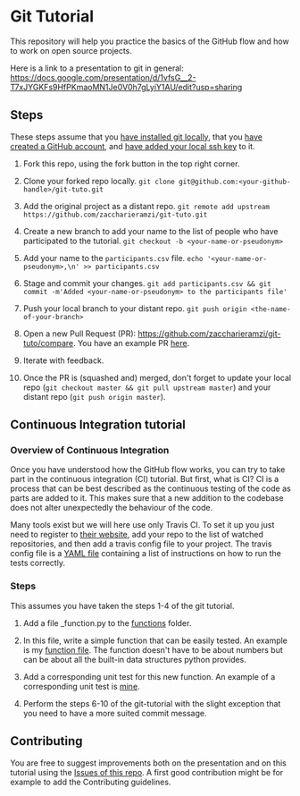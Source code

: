 # Git Tutorial

This repository will help you practice the basics of the GitHub flow and how to work on open source projects.

Here is a link to a presentation to git in general: https://docs.google.com/presentation/d/1vfsG__2-T7xJYGKFs9HfPKmaoMN1Je0V0h7gLyiY1AU/edit?usp=sharing

## Steps
These steps assume that you [have installed git locally](https://www.atlassian.com/fr/git/tutorials/install-git), that you [have created a GitHub account](https://github.com/join), and [have added your local ssh key](https://help.github.com/en/enterprise/2.15/user/articles/adding-a-new-ssh-key-to-your-github-account) to it.

1. Fork this repo, using the fork button in the top right corner.

2. Clone your forked repo locally. `git clone git@github.com:<your-github-handle>/git-tuto.git`

3. Add the original project as a distant repo. `git remote add upstream https://github.com/zaccharieramzi/git-tuto.git`

4. Create a new branch to add your name to the list of people who have participated to the tutorial. `git checkout -b <your-name-or-pseudonym>`

5. Add your name to the `participants.csv` file. `echo '<your-name-or-pseudonym>,\n' >> participants.csv`

6. Stage and commit your changes. `git add participants.csv && git commit -m'Added <your-name-or-pseudonym> to the participants file'`

7. Push your local branch to your distant repo. `git push origin <the-name-of-your-branch>`

8. Open a new Pull Request (PR): https://github.com/zaccharieramzi/git-tuto/compare. You have an example PR [here](https://github.com/zaccharieramzi/git-tuto/pull/1).

9. Iterate with feedback.

10. Once the PR is (squashed and) merged, don't forget to update your local repo (`git checkout master && git pull upstream master`) and your distant repo (`git push origin master`).

## Continuous Integration tutorial

### Overview of Continuous Integration
Once you have understood how the GitHub flow works, you can try to take part in the continuous integration (CI) tutorial.
But first, what is CI?
CI is a process that can be best described as the continuous testing of the code as parts are added to it.
This makes sure that a new addition to the codebase does not alter unexpectedly the behaviour of the code.

Many tools exist but we will here use only Travis CI.
To set it up you just need to register to [their website](https://travis-ci.com/), add your repo to the list of watched repositories, and then add a travis config file to your project.
The travis config file is a [YAML file](.travis.yml) containing a list of instructions on how to run the tests correctly.

### Steps
This assumes you have taken the steps 1-4 of the git tutorial.

1. Add a file <your-name>_function.py to the [functions](ci_tutorial/simple_functions) folder.

2. In this file, write a simple function that can be easily tested.
An example is my [function file](ci_tutorial/simple_functions/zac_function.py).
The function doesn't have to be about numbers but can be about all the built-in data structures python provides.

3. Add a corresponding unit test for this new function.
An example of a corresponding unit test is [mine](ci_tutorial/tests/simple_functions_test/zac_function_test.py).

4. Perform the steps 6-10 of the git-tutorial with the slight exception that you need to have a more suited commit message.

## Contributing

You are free to suggest improvements both on the presentation and on this tutorial using the [Issues of this repo](https://github.com/zaccharieramzi/git-tuto/issues?q=is%3Aissue+is%3Aopen+sort%3Aupdated-desc).
A first good contribution might be for example to add the Contributing guidelines.
